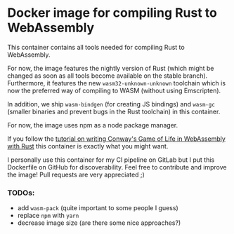 Docker image for compiling Rust to WebAssembly
=====

This container contains all tools needed for compiling Rust to WebAssembly.

For now, the image features the nightly version of Rust (which might be changed as soon as all tools become available on the stable branch). Furthermore, it features the new `wasm32-unknown-unknown` toolchain which is now the preferred way of compiling to WASM (without using Emscripten).

In addition, we ship `wasm-bindgen` (for creating JS bindings) and `wasm-gc` (smaller binaries and prevent bugs in the Rust toolchain) in this container.

For now, the image uses npm as a node package manager.

If you follow the [tutorial on writing Conway's Game of Life in WebAssembly with Rust](https://rustwasm.github.io/book/game-of-life/introduction.html) this container is exactly what you might want.

I personally use this container for my CI pipeline on GitLab but I put this Dockerfile on GitHub for discoverability. Feel free to contribute and improve the image! Pull requests are very appreciated ;)


### TODOs:
 - add `wasm-pack` (quite important to some people I guess)
 - replace `npm` with `yarn`
 - decrease image size (are there some nice approaches?)
